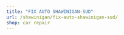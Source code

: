 ```yaml
---
title: "FIX AUTO SHAWINIGAN-SUD"
url: /shawinigan/fix-auto-shawinigan-sud/
shop: car repair
---
```

